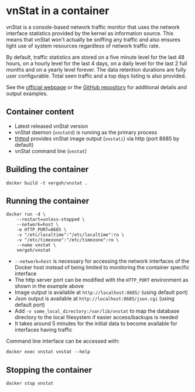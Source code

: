 # vnStat in a container

vnStat is a console-based network traffic monitor that uses the network
interface statistics provided by the kernel as information source. This
means that vnStat won't actually be sniffing any traffic and also ensures
light use of system resources regardless of network traffic rate.

By default, traffic statistics are stored on a five minute level for the last
48 hours, on a hourly level for the last 4 days, on a daily level for the
last 2 full months and on a yearly level forever. The data retention durations
are fully user configurable. Total seen traffic and a top days listing is also
provided.

See the [official webpage](https://humdi.net/vnstat/) or the
[GitHub repository](https://github.com/vergoh/vnstat) for additional details
and output examples.

## Container content

- Latest released vnStat version
- vnStat daemon (`vnstatd`) is running as the primary process
- [thttpd](https://acme.com/software/thttpd/) provides vnStat image output (`vnstati`) via http (port 8685 by default)
- vnStat command line (`vnstat`)

## Building the container

```
docker build -t vergoh/vnstat .
```

## Running the container

```
docker run -d \
    --restart=unless-stopped \
    --network=host \
    -e HTTP_PORT=8685 \
    -v "/etc/localtime":"/etc/localtime":ro \
    -v "/etc/timezone":"/etc/timezone":ro \
    --name vnstat \
    vergoh/vnstat
```

- `--network=host` is necessary for accessing the network interfaces of the Docker host instead of being limited to monitoring the container specific interface
- The http server port can be modified with the `HTTP_PORT` environment as shown in the example above
- Image output is available at `http://localhost:8685/` (using default port)
- Json output is available at `http://localhost:8685/json.cgi` (using default port)
- Add `-v some_local_directory:/var/lib/vnstat` to map the database directory to the local filesystem if easier access/backups is needed
- It takes around 5 minutes for the initial data to become available for interfaces having traffic

Command line interface can be accessed with:

```
docker exec vnstat vnstat --help
```

## Stopping the container

```
docker stop vnstat
```
